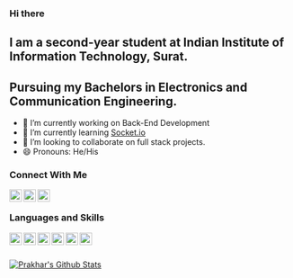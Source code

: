 ### Hi there 

## I am a second-year student at Indian Institute of Information Technology, Surat.
## Pursuing my Bachelors in Electronics and Communication Engineering.

- 🔭 I’m currently working on Back-End Development
- 🌱 I’m currently learning [Socket.io](https://socket.io/)
- 👯 I’m looking to collaborate on full stack projects.
- 😄 Pronouns: He/His


### Connect With Me

 [<img align="left" alt="Prakhar Ojha | LinkedIn" width="22px" src="https://cdn.jsdelivr.net/npm/simple-icons@v3/icons/linkedin.svg" />](https://www.linkedin.com/in/prakhar-ojha-a94271181/)
 [<img align="left" alt="Prakhar Ojha | Stackoverflow" width="22px" src="https://cdn.jsdelivr.net/npm/simple-icons@3.13.0/icons/stackoverflow.svg" />](https://stackoverflow.com/users/8704817/prakhar)
 [<img align="left" alt="Prakhar Ojha | Instagram" width="22px" src="https://cdn.jsdelivr.net/npm/simple-icons@3.13.0/icons/instagram.svg" />](www.instagram.com)
 
 <br />
 
 ### Languages and Skills
 
 <img align="left" alt=" HTML" width="22px" src="https://cdn.jsdelivr.net/npm/simple-icons@3.13.0/icons/html5.svg" color="white"/>
 <img align="left" alt="CSS3" width="22px" src="https://cdn.jsdelivr.net/npm/simple-icons@3.13.0/icons/css3.svg" />
 <img align="left" alt="JAVASCRIPT" width="22px" src="https://cdn.jsdelivr.net/npm/simple-icons@3.13.0/icons/javascript.svg" />
 <img align="left" alt="FLASK" width="22px" src="https://cdn.jsdelivr.net/npm/simple-icons@3.13.0/icons/flask.svg" />
 <img align="left" alt="PYTHON" width="22px" src="https://cdn.jsdelivr.net/npm/simple-icons@3.13.0/icons/python.svg" />
 <img align="left" alt="MONGODB" width="22px" src="https://cdn.jsdelivr.net/npm/simple-icons@3.13.0/icons/mongodb.svg" />

 
 <br />
 <br />
 
 [![Prakhar's Github Stats](https://github-readme-stats.vercel.app/api?username=prakhar728&show_icons=true&theme=tokyonight)](https://github.com/prakhar728/github-readme-stats)
 
 

